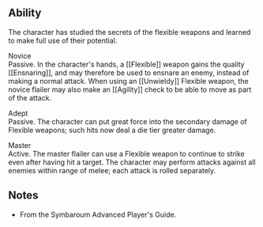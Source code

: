 ## Ability
The character has studied the secrets of the flexible weapons and learned to make full use of their potential.

Novice<br>Passive. In the character's hands, a [[Flexible]] weapon gains the quality [[Ensnaring]], and may therefore be used to ensnare an enemy, instead of making a normal attack. When using an [[Unwieldy]] Flexible weapon, the novice flailer may also make an [[Agility]] check to be able to move as part of the attack.

Adept<br>Passive. The character can put great force into the secondary damage of Flexible weapons; such hits now deal a die tier greater damage.

Master<br>Active. The master flailer can use a Flexible weapon to continue to strike even after having hit a target. The character may perform attacks against all enemies within range of melee; each attack is rolled separately.
## Notes
* From the Symbaroum Advanced Player's Guide.